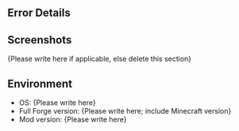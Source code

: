 <!-- Thank you for your contribution! -->

## Error Details

<!-- Please detail the problem here, including: -->
<!-- Expected behavior -->
<!-- Actual behavior -->
<!-- Detailed logs of the issue -->

## Screenshots

{Please write here if applicable, else delete this section}

## Environment

- OS: {Please write here}
- Full Forge version: {Please write here; include Minecraft version}
- Mod version: {Please write here}
